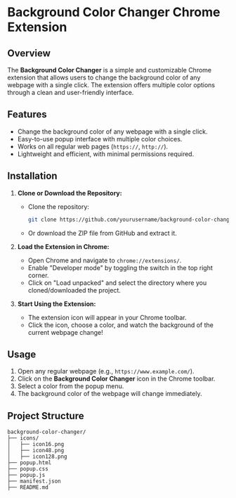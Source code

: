 # Background Color Changer Chrome Extension



## Overview

The **Background Color Changer** is a simple and customizable Chrome extension that allows users to change the background color of any webpage with a single click. The extension offers multiple color options through a clean and user-friendly interface.

## Features

- Change the background color of any webpage with a single click.
- Easy-to-use popup interface with multiple color choices.
- Works on all regular web pages (`https://`, `http://`).
- Lightweight and efficient, with minimal permissions required.

## Installation

1. **Clone or Download the Repository:**
   - Clone the repository:
     ```bash
     git clone https://github.com/yourusername/background-color-changer.git
     ```
   - Or download the ZIP file from GitHub and extract it.

2. **Load the Extension in Chrome:**
   - Open Chrome and navigate to `chrome://extensions/`.
   - Enable "Developer mode" by toggling the switch in the top right corner.
   - Click on "Load unpacked" and select the directory where you cloned/downloaded the project.

3. **Start Using the Extension:**
   - The extension icon will appear in your Chrome toolbar.
   - Click the icon, choose a color, and watch the background of the current webpage change!

## Usage

1. Open any regular webpage (e.g., `https://www.example.com/`).
2. Click on the **Background Color Changer** icon in the Chrome toolbar.
3. Select a color from the popup menu.
4. The background color of the webpage will change immediately.


## Project Structure

```plaintext
background-color-changer/
├── icons/
│   ├── icon16.png
│   ├── icon48.png
│   ├── icon128.png
├── popup.html
├── popup.css
├── popup.js
├── manifest.json
├── README.md
